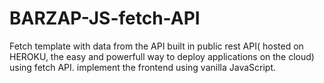 # BARZAP-JS-fetch-API

Fetch template with data from the API built in public rest API( hosted on HEROKU, the easy and powerfull way to deploy applications on the cloud) using fetch API. implement the frontend using vanilla JavaScript.

